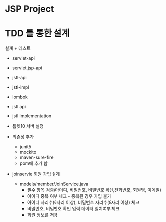 # JSP Project 


# TDD 를 통한 설계
설계 + 테스트 
- servlet-api
- servlet.jsp-api
- jstl-api
- jstl-impl
- lombok
- jstl api
- jstl implementation

- 톰켓10 서버 설정 

- 의존성 추가 
    - junit5
    - mockito
    - maven-sure-fire 
    - pom에 추가 함

- joinservie 회원 가입 설계
  - models/member/JoinService.java
    - 필수 항목 검증(아이디, 비밀번호, 비밀번호 확인,전화번호, 회원명, 이메일)
    - 아이디 중복 여부 체크 - 중복된 경우 가입 불가
    - 아이디 자리수(6자리 이상), 비밀번호 자리수(8자리 이상) 체크
    - 비밀번호, 비밀번호 확인 입력 데이터 일치여부 체크
    - 회원 정보를 저장












